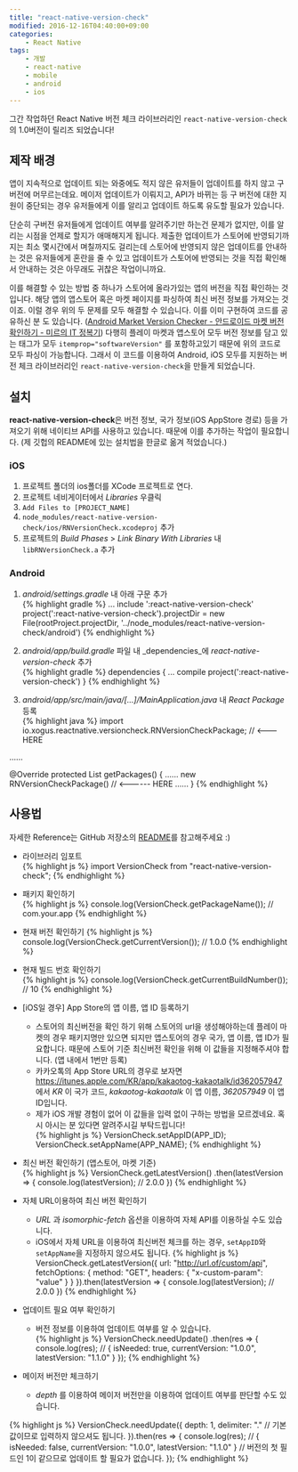 ```yaml
---
title: "react-native-version-check"
modified: 2016-12-16T04:40:00+09:00
categories:
    - React Native
tags:
    - 개발
    - react-native
    - mobile
    - android
    - ios
---
```

그간 작업하던 React Native 버전 체크 라이브러리인 ```react-native-version-check```의 1.0버전이 릴리즈 되었습니다!  


## 제작 배경
 앱이 지속적으로 업데이트 되는 와중에도 적지 않은 유저들이 업데이트를 하지 않고 구 버전에 머무르는데요. 메이저 업데이트가 이뤄지고, API가 바뀌는 등 구 버전에 대한 지원이 중단되는 경우 유저들에게 이를 알리고 업데이트 하도록 유도할 필요가 있습니다.  
 
단순히 구버전 유저들에게 업데이트 여부를 알려주기만 하는건 문제가 없지만, 이를 알리는 시점을 언제로 할지가 애매해지게 됩니다. 제출한 업데이트가 스토어에 반영되기까지는 최소 몇시간에서 며칠까지도 걸리는데 스토어에 반영되지 않은 업데이트를 안내하는 것은 유저들에게 혼란을 줄 수 있고 업데이트가 스토어에 반영되는 것을 직접 확인해서 안내하는 것은 아무래도 귀찮은 작업이니까요.

이를 해결할 수 있는 방법 중 하나가 스토어에 올라가있는 앱의 버전을 직접 확인하는 것입니다. 해당 앱의 앱스토어 혹은 마켓 페이지를 파싱하여 최신 버전 정보를 가져오는 것이죠. 이럴 경우 위의 두 문제를 모두 해결할 수 있습니다. 이를 이미 구현하여 코드를 공유하신 분 도 있습니다. ([Android Market Version Checker - 안드로이드 마켓 버전 확인하기 - 미르의 IT 정복기](http://itmir.tistory.com/524)) 다행히 플레이 마켓과 앱스토어 모두 버전 정보를 담고 있는 태그가 모두 ```itemprop="softwareVersion"``` 를 포함하고있기 때문에 위의 코드로 모두 파싱이 가능합니다. 그래서 이 코드를 이용하여 Android, iOS 모두를 지원하는 버전 체크 라이브러리인 ```react-native-version-check```을 만들게 되었습니다.  

## 설치
**react-native-version-check**은 버전 정보, 국가 정보(iOS AppStore 경로) 등을 가져오기 위해 네이티브 API를 사용하고 있습니다. 때문에 이를 추가하는 작업이 필요합니다. (제 깃헙의 README에 있는 설치법을 한글로 옮겨 적었습니다.)
  
### iOS
1. 프로젝트 폴더의 ios폴더를 XCode 프로젝트로 연다.
2. 프로젝트 네비게이터에서 _Libraries_ 우클릭
3. ```Add Files to [PROJECT_NAME]```
4. ```node_modules/react-native-version-check/ios/RNVersionCheck.xcodeproj``` 추가
5. 프로젝트의 _Build Phases_ > _Link Binary With Libraries_ 내 ```libRNVersionCheck.a``` 추가 

### Android
1. _android/settings.gradle_ 내 아래 구문 추가  
{% highlight gradle %}
...
include ':react-native-version-check'
project(':react-native-version-check').projectDir = new File(rootProject.projectDir,    '../node_modules/react-native-version-check/android')
{% endhighlight %}
   
2. _android/app/build.gradle_ 파일 내 _dependencies_에 _react-native-version-check_ 추가  
{% highlight gradle %}
dependencies {
    ...
    compile project(':react-native-version-check')
}
{% endhighlight %}
3. _android/app/src/main/java/[...]/MainApplication.java_ 내 _React Package_ 등록  
{% highlight java %}
import io.xogus.reactnative.versioncheck.RNVersionCheckPackage;  // <--- HERE

......

@Override
protected List<ReactPackage> getPackages() {
    ......
    new RNVersionCheckPackage()            // <------ HERE
    ......
}
{% endhighlight %}

## 사용법
자세한 Reference는 GitHub 저장소의 [README](https://github.com/kimxogus/react-native-version-check#methods)를 참고해주세요 :) 

- 라이브러리 임포트  
{% highlight js %}
import VersionCheck from "react-native-version-check";
{% endhighlight %}

- 패키지 확인하기  
{% highlight js %}
console.log(VersionCheck.getPackageName());
// com.your.app
{% endhighlight %}

- 현재 버전 확인하기
{% highlight js %}
console.log(VersionCheck.getCurrentVersion());
// 1.0.0
{% endhighlight %}

- 현재 빌드 번호 확인하기  
{% highlight js %}
console.log(VersionCheck.getCurrentBuildNumber());
// 10
{% endhighlight %}

- [iOS일 경우] App Store의 앱 이름, 앱 ID 등록하기
    - 스토어의 최신버전을 확인 하기 위해 스토어의 url을 생성해야하는데 플레이 마켓의 경우 패키지명만 있으면 되지만 앱스토어의 경우 국가, 앱 이름, 앱 ID가 필요합니다. 때문에 스토어 기준 최신버전 확인을 위해 이 값들을 지정해주셔야 합니다. (앱 내에서 1번만 등록)
    - 카카오톡의 App Store URL의 경우로 보자면 https://itunes.apple.com/KR/app/kakaotog-kakaotalk/id362057947 에서 _KR_ 이 국가 코드, _kakaotog-kakaotalk_ 이 앱 이름, _362057949_ 이 앱 ID입니다.
    - 제가 iOS 개발 경험이 없어 이 값들을 입력 없이 구하는 방법을 모르겠네요. 혹시 아시는 분 있다면 알려주시길 부탁드립니다!  
{% highlight js %}
VersionCheck.setAppID(APP_ID);
VersionCheck.setAppName(APP_NAME);
{% endhighlight %}  
    
- 최신 버전 확인하기 (앱스토어, 마켓 기준)  
{% highlight js %}
VersionCheck.getLatestVersion()
  .then(latestVersion => {
    console.log(latestVersion);
    // 2.0.0
  })
{% endhighlight %}

- 자체 URL이용하여 최신 버전 확인하기
    - _URL_ 과 _isomorphic-fetch_ 옵션을 이용하여 자체 API를 이용하실 수도 있습니다. 
    - iOS에서 자체 URL을 이용하여 최신버전 체크를 하는 경우, ```setAppID```와 ```setAppName```을 지정하지 않으셔도 됩니다.
{% highlight js %}
VersionCheck.getLatestVersion({
  url: "http://url.of/custom/api",
  fetchOptions: {
    method: "GET",
    headers: {
      "x-custom-param": "value"
    }
  }
}).then(latestVersion => {
  console.log(latestVersion);
  // 2.0.0
})
{% endhighlight %}

- 업데이트 필요 여부 확인하기
    - 버전 정보를 이용하여 업데이트 여부를 알 수 있습니다.  
{% highlight js %}
VersionCheck.needUpdate()
  .then(res => {
    console.log(res);
    // { isNeeded: true, currentVersion: "1.0.0", latestVersion: "1.1.0" }
  });
{% endhighlight %}

- 메이저 버전만 체크하기
    - _depth_ 를 이용하여 메이저 버전만을 이용하여 업데이트 여부를 판단할 수도 있습니다.
      
{% highlight js %}
VersionCheck.needUpdate({
  depth: 1,
  delimiter: "." // 기본값이므로 입력하지 않으셔도 됩니다.
}).then(res => {
  console.log(res);
  // { isNeeded: false, currentVersion: "1.0.0", latestVersion: "1.1.0" }
  // 버전의 첫 필드인 1이 같으므로 업데이트 할 필요가 없습니다.
});
{% endhighlight %}
